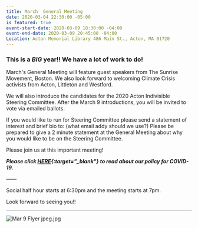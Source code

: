 ```yaml
---
title: March  General Meeting
date: 2020-03-04 22:30:00 -05:00
is featured: true
event-start-date: 2020-03-09 18:30:00 -04:00
event-end-date: 2020-03-09 20:45:00 -04:00
Location: Acton Memorial Library 486 Main St., Acton, MA 01720
---
```


### This is a *BIG* year!!  We have a lot of work to do!

March's General Meeting will feature guest speakers from The Sunrise Movement, Boston.  We also look forward to welcoming Climate Crisis activists from Acton, Littleton and Westford.   

We will also introduce the candidates for the 2020 Acton Indivisible Steering Committee.  After the March 9 introductions, you will be invited to vote via emailed ballots. 

If you would like to run for Steering Committee please send a statement of interest and brief bio to: (what email addy should we use?) Please be prepared to give a 2 minute statement at the General Meeting about why you would like to be on the Steering Committee.   

Please join us at this important meeting!

***Please click [HERE](https://docs.google.com/document/d/1DSwMiE1I9syvJv1nP2i_8ihsBGCG6TDnPMcMSNtrry4/view){:target="_blank"} to read about our policy for COVID-19.***

——

Social half hour starts at 6:30pm and the meeting starts at 7pm.

Look forward to seeing you!!

---
![Mar 9 Flyer jpeg.jpg](/uploads/Mar%209%20Flyer%20jpeg.jpg)